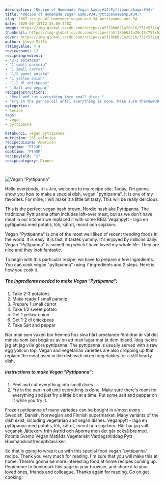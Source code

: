 ```yaml
---
description: "Recipe of Homemade Vegan &amp;#34;Pyttipanna&amp;#34;"
title: "Recipe of Homemade Vegan &amp;#34;Pyttipanna&amp;#34;"
slug: 1307-recipe-of-homemade-vegan-and-34-pyttipanna-and-34
date: 2020-06-10T12:55:05.448Z
image: https://img-global.cpcdn.com/recipes/a5f18bb621a20c16/751x532cq70/vegan-pyttipanna-recipe-main-photo.jpg
thumbnail: https://img-global.cpcdn.com/recipes/a5f18bb621a20c16/751x532cq70/vegan-pyttipanna-recipe-main-photo.jpg
cover: https://img-global.cpcdn.com/recipes/a5f18bb621a20c16/751x532cq70/vegan-pyttipanna-recipe-main-photo.jpg
author: Lloyd Mills
ratingvalue: 4.4
reviewcount: 12
recipeingredient:
- "2-3 potatoes"
- "1 small parsnip"
- "1 small carrot"
- "1/2 sweet potato"
- "1 yellow onion"
- "1-2 dl chickpeas"
- " Salt and peppar"
recipeinstructions:
- "Peel and cut everything into small dices."
- "Fry in the pan in oil until everything is done. Make sure there&#39;s room for everything and just fry a little bit at a time. Put some salt and peppar on it while you fry it."
categories:
- Recipe
tags:
- vegan
- pyttipanna

katakunci: vegan pyttipanna 
nutrition: 295 calories
recipecuisine: American
preptime: "PT23M"
cooktime: "PT48M"
recipeyield: "2"
recipecategory: Dinner

---
```



![Vegan &#34;Pyttipanna&#34;](https://img-global.cpcdn.com/recipes/a5f18bb621a20c16/751x532cq70/vegan-pyttipanna-recipe-main-photo.jpg)

Hello everybody, it is Jim, welcome to my recipe site. Today, I'm gonna show you how to make a special dish, vegan &#34;pyttipanna&#34;. It is one of my favorites. For mine, I will make it a little bit tasty. This will be really delicious.

This is the perfect vegan hash brown, Nordic hash aka Pyttipanna. The traditional Pyttipanna often includes left-over meat, but as we don&#39;t have meat in our kitchen we replaced it with some BBQ. Veganpytt - laga en pyttipanna med potatis, lök, kålrot, morot och sojakorv.

Vegan &#34;Pyttipanna&#34; is one of the most well liked of recent trending foods in the world. It is easy, it is fast, it tastes yummy. It's enjoyed by millions daily. Vegan &#34;Pyttipanna&#34; is something which I have loved my whole life. They are nice and they look fantastic.


To begin with this particular recipe, we have to prepare a few ingredients. You can cook vegan &#34;pyttipanna&#34; using 7 ingredients and 2 steps. Here is how you cook it.

<!--inarticleads1-->

##### The ingredients needed to make Vegan &#34;Pyttipanna&#34;:

1. Take 2-3 potatoes
1. Make ready 1 small parsnip
1. Prepare 1 small carrot
1. Take 1/2 sweet potato
1. Get 1 yellow onion
1. Get 1-2 dl chickpeas
1. Take  Salt and peppar


När man som vuxen bor hemma hos sina hårt arbetande föräldrar är väl det minsta som kan begäras av en att man lagar mat åt dem ibland. Idag tyckte jag att jag ville göra pyttipanna. The pyttipanna is usually served with a raw egg yolk on top. Vegan and vegetarian varieties are also cropping up that replace the meat used in the dish with mixed vegetables for a still hearty dish. 

<!--inarticleads2-->

##### Instructions to make Vegan &#34;Pyttipanna&#34;:

1. Peel and cut everything into small dices.
1. Fry in the pan in oil until everything is done. Make sure there&#39;s room for everything and just fry a little bit at a time. Put some salt and peppar on it while you fry it.


Frozen pyttipanna of many varieties can be bought in almost every Swedish, Danish, Norwegian and Finnish supermarket. Many variants of the dish exist, including vegetarian and vegan dishes. Veganpytt - laga en pyttipanna med potatis, lök, kålrot, morot och sojakorv. Här har jag valt vegansk Jättekorv från Astrid och Aporna men det går också bra med. Potatis Svamp Vegan Matlåda Vegetariskt Vardagsmiddag Pytt Husmanskost/receptklassiker. 

So that is going to wrap it up with this special food vegan &#34;pyttipanna&#34; recipe. Thank you very much for reading. I'm sure that you will make this at home. There's gonna be more interesting food at home recipes coming up. Remember to bookmark this page in your browser, and share it to your loved ones, friends and colleague. Thanks again for reading. Go on get cooking!
